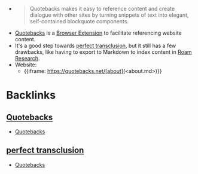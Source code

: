 - > Quotebacks makes it easy to reference content and create dialogue with other sites by turning snippets of text into elegant, self-contained blockquote components.
- [Quotebacks](<Quotebacks.md>) is a [Browser Extension](<Browser Extension.md>) to facilitate referencing website content.
- It's a good step towards [perfect transclusion](<perfect transclusion.md>), but it still has a few drawbacks, like having to export to Markdown to index content in [Roam Research](<Roam Research.md>).
- Website:
    - {{iframe: https://quotebacks.net/[about](<about.md>)}}

# Backlinks
## [Quotebacks](<Quotebacks.md>)
- [Quotebacks](<Quotebacks.md>)

## [perfect transclusion](<perfect transclusion.md>)
- [Quotebacks](<Quotebacks.md>)

